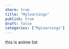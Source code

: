 ```yaml
---
share: true
title: "Mylearnings"
publish: true
draft: false
categories: ["MyLearnings"]
---
```

this is anime list
